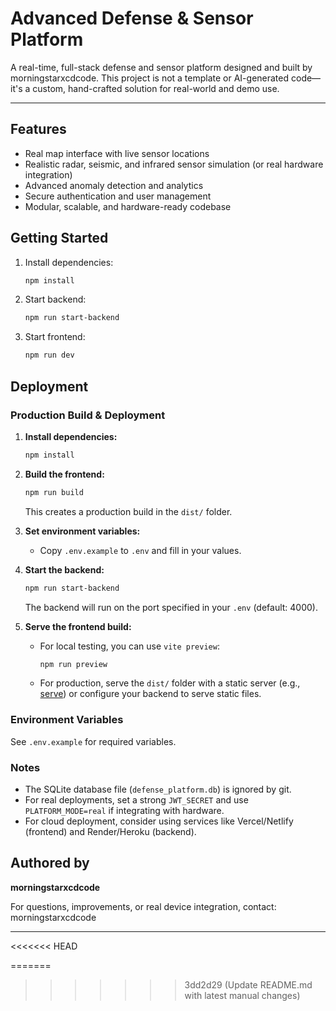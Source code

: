 # Advanced Defense & Sensor Platform

A real-time, full-stack defense and sensor platform designed and built by morningstarxcdcode. This project is not a template or AI-generated code—it's a custom, hand-crafted solution for real-world and demo use.

---

## Features

- Real map interface with live sensor locations
- Realistic radar, seismic, and infrared sensor simulation (or real hardware integration)
- Advanced anomaly detection and analytics
- Secure authentication and user management
- Modular, scalable, and hardware-ready codebase

## Getting Started

1. Install dependencies:

   ```bash
   npm install
   ```

2. Start backend:

   ```bash
   npm run start-backend
   ```

3. Start frontend:

   ```bash
   npm run dev
   ```

## Deployment

### Production Build & Deployment

1. **Install dependencies:**

   ```bash
   npm install
   ```

2. **Build the frontend:**

   ```bash
   npm run build
   ```

   This creates a production build in the `dist/` folder.

3. **Set environment variables:**
   - Copy `.env.example` to `.env` and fill in your values.

4. **Start the backend:**

   ```bash
   npm run start-backend
   ```

   The backend will run on the port specified in your `.env` (default: 4000).

5. **Serve the frontend build:**
   - For local testing, you can use `vite preview`:

     ```bash
     npm run preview
     ```

   - For production, serve the `dist/` folder with a static server (e.g., [serve](https://www.npmjs.com/package/serve)) or configure your backend to serve static files.

### Environment Variables

See `.env.example` for required variables.

### Notes

- The SQLite database file (`defense_platform.db`) is ignored by git.
- For real deployments, set a strong `JWT_SECRET` and use `PLATFORM_MODE=real` if integrating with hardware.
- For cloud deployment, consider using services like Vercel/Netlify (frontend) and Render/Heroku (backend).

## Authored by

**morningstarxcdcode**

For questions, improvements, or real device integration, contact: morningstarxcdcode

---
<<<<<<< HEAD

=======
>>>>>>> 3dd2d29 (Update README.md with latest manual changes)
